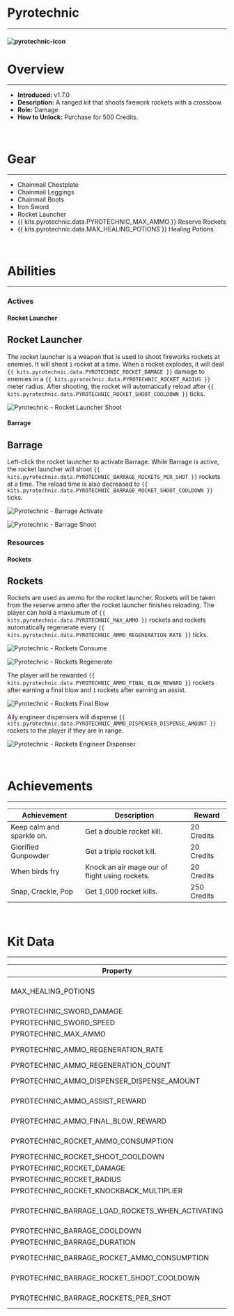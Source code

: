 # Pyrotechnic

***

#### ![pyrotechnic-icon](../assets/icons/pyrotechnic-icon.jpg)

# Overview
***
- **Introduced:** v1.7.0
- **Description:** A ranged kit that shoots firework rockets with a crossbow.
- **Role:** Damage
- **How to Unlock:** Purchase for 500 Credits.

<br />  

# Gear
***
- Chainmail Chestplate
- Chainmail Leggings
- Chainmail Boots
- Iron Sword
- Rocket Launcher
- {{ kits.pyrotechnic.data.PYROTECHNIC_MAX_AMMO }} Reserve Rockets
- {{ kits.pyrotechnic.data.MAX_HEALING_POTIONS }} Healing Potions

<br />  

# Abilities
***
### Actives
<!-- tabs:start -->
#### **Rocket Launcher**
## Rocket Launcher
The rocket launcher is a weapon that is used to shoot fireworks rockets at enemies. It will shoot `1` rocket at a time. When a rocket explodes, it will deal `{{ kits.pyrotechnic.data.PYROTECHNIC_ROCKET_DAMAGE }}` damage to enemies in a `{{ kits.pyrotechnic.data.PYROTECHNIC_ROCKET_RADIUS }}` meter radius. After shooting, the rocket will automatically reload after `{{ kits.pyrotechnic.data.PYROTECHNIC_ROCKET_SHOOT_COOLDOWN }}` ticks.

![Pyrotechnic - Rocket Launcher Shoot](../assets/kits/pyrotechnic/Pyrotechnic%20-%20Rocket%20Launcher%20Shoot.gif)

#### **Barrage**
## Barrage
Left-click the rocket launcher to activate Barrage. While Barrage is active, the rocket launcher will shoot `{{ kits.pyrotechnic.data.PYROTECHNIC_BARRAGE_ROCKETS_PER_SHOT }}` rockets at a time. The reload time is also decreased to `{{ kits.pyrotechnic.data.PYROTECHNIC_BARRAGE_ROCKET_SHOOT_COOLDOWN }}` ticks.

![Pyrotechnic - Barrage Activate](../assets/kits/pyrotechnic/Pyrotechnic%20-%20Barrage%20Activate.gif)

![Pyrotechnic - Barrage Shoot](../assets/kits/pyrotechnic/Pyrotechnic%20-%20Barrage%20Shoot.gif)

<!-- tabs:end -->

### Resources
<!-- tabs:start -->
#### **Rockets**
## Rockets
Rockets are used as ammo for the rocket launcher. Rockets will be taken from the reserve ammo after the rocket launcher finishes reloading. The player can hold a maxiumum of `{{ kits.pyrotechnic.data.PYROTECHNIC_MAX_AMMO }}` rockets and rockets automatically regenerate every `{{ kits.pyrotechnic.data.PYROTECHNIC_AMMO_REGENERATION_RATE }}` ticks.

![Pyrotechnic - Rockets Consume](../assets/kits/pyrotechnic/Pyrotechnic%20-%20Rockets%20Consume.gif)

![Pyrotechnic - Rockets Regenerate](../assets/kits/pyrotechnic/Pyrotechnic%20-%20Rockets%20Regenerate.gif)

The player will be rewarded `{{ kits.pyrotechnic.data.PYROTECHNIC_AMMO_FINAL_BLOW_REWARD }}` rockets after earning a final blow and `1` rockets after earning an assist.

![Pyrotechnic - Rockets Final Blow](../assets/kits/pyrotechnic/Pyrotechnic%20-%20Rockets%20Final%20Blow.gif)

Ally engineer dispensers will dispense `{{ kits.pyrotechnic.data.PYROTECHNIC_AMMO_DISPENSER_DISPENSE_AMOUNT }}` rockets to the player if they are in range.

![Pyrotechnic - Rockets Engineer Dispenser](../assets/kits/pyrotechnic/Pyrotechnic%20-%20Rockets%20Engineer%20Dispenser.gif)

<!-- tabs:end -->
<br />

# Achievements
***

| Achievement | Description | Reward |
| ----------- | ----------- | ------ |
| Keep calm and sparkle on. | Get a double rocket kill. | 20 Credits |
| Glorified Gunpowder | Get a triple rocket kill. | 20 Credits |
| When birds fry | Knock an air mage our of flight using rockets. | 20 Credits |
| Snap, Crackle, Pop | Get 1,000 rocket kills. | 250 Credits |

<br />  

# Kit Data
***

| Property | Value | Description |
|----------|-------|-------------|
| MAX_HEALING_POTIONS | `{{ kits.pyrotechnic.data.MAX_HEALING_POTIONS }}` | {{ kitDataSharedDescriptions.MAX_HEALING_POTIONS }} |
| PYROTECHNIC_SWORD_DAMAGE | `{{ kits.pyrotechnic.data.PYROTECHNIC_SWORD_DAMAGE }}` | The base damage of the sword. |
| PYROTECHNIC_SWORD_SPEED | `{{ kits.pyrotechnic.data.PYROTECHNIC_SWORD_SPEED }}` | The base speed of the sword. |
| PYROTECHNIC_MAX_AMMO | `{{ kits.pyrotechnic.data.PYROTECHNIC_MAX_AMMO }}` | The maximum number of reserve rockets. |
| PYROTECHNIC_AMMO_REGENERATION_RATE | `{{ kits.pyrotechnic.data.PYROTECHNIC_AMMO_REGENERATION_RATE }}` | The rate, in ticks, at which reserve rockets passively regenerate. |
| PYROTECHNIC_AMMO_REGENERATION_COUNT | `{{ kits.pyrotechnic.data.PYROTECHNIC_AMMO_REGENERATION_COUNT }}` | The amount of rockets that is regenerated. |
| PYROTECHNIC_AMMO_DISPENSER_DISPENSE_AMOUNT | `{{ kits.pyrotechnic.data.PYROTECHNIC_AMMO_DISPENSER_DISPENSE_AMOUNT }}` | The amount of rockets that is dispensed from a dispenser to the player. |
| PYROTECHNIC_AMMO_ASSIST_REWARD | `{{ kits.pyrotechnic.data.PYROTECHNIC_AMMO_ASSIST_REWARD }}` | The amount of rockets that the player receives after earning a final blow. |
| PYROTECHNIC_AMMO_FINAL_BLOW_REWARD | `{{ kits.pyrotechnic.data.PYROTECHNIC_AMMO_FINAL_BLOW_REWARD }}` | The amount of rockets that the player receives after earning an assist. |
| PYROTECHNIC_ROCKET_AMMO_CONSUMPTION | `{{ kits.pyrotechnic.data.PYROTECHNIC_ROCKET_AMMO_CONSUMPTION }}` | The amount of rockets to use to reload the rocket launcher. |
| PYROTECHNIC_ROCKET_SHOOT_COOLDOWN | `{{ kits.pyrotechnic.data.PYROTECHNIC_ROCKET_SHOOT_COOLDOWN }}` | The cooldown, in ticks, after shooting a rocket. |
| PYROTECHNIC_ROCKET_DAMAGE | `{{ kits.pyrotechnic.data.PYROTECHNIC_ROCKET_DAMAGE }}` | The damage of rocket explosions. |
| PYROTECHNIC_ROCKET_RADIUS | `{{ kits.pyrotechnic.data.PYROTECHNIC_ROCKET_RADIUS }}` | The radius of rocket explosions. |
| PYROTECHNIC_ROCKET_KNOCKBACK_MULTIPLIER | `{{ kits.pyrotechnic.data.PYROTECHNIC_ROCKET_KNOCKBACK_MULTIPLIER }}` | The knockback multiplier of a rocket exploisions. |
| PYROTECHNIC_BARRAGE_LOAD_ROCKETS_WHEN_ACTIVATING | `{{ kits.pyrotechnic.data.PYROTECHNIC_BARRAGE_LOAD_ROCKETS_WHEN_ACTIVATING }}` | If the additional Barrage rockets should instantly be loaded into the rocket launcher when activating the Barrage ability.  |
| PYROTECHNIC_BARRAGE_COOLDOWN | `{{ kits.pyrotechnic.data.PYROTECHNIC_BARRAGE_COOLDOWN }}` | The cooldown, in ticks, of the Barrage ability. |
| PYROTECHNIC_BARRAGE_DURATION | `{{ kits.pyrotechnic.data.PYROTECHNIC_BARRAGE_DURATION }}` | The duration, in ticks, of the Barrage ability. |
| PYROTECHNIC_BARRAGE_ROCKET_AMMO_CONSUMPTION | `{{ kits.pyrotechnic.data.PYROTECHNIC_BARRAGE_ROCKET_AMMO_CONSUMPTION }}` | The amount of rockets to use to reload the rocket launcher while the Barrage ability is active. |
| PYROTECHNIC_BARRAGE_ROCKET_SHOOT_COOLDOWN | `{{ kits.pyrotechnic.data.PYROTECHNIC_BARRAGE_ROCKET_SHOOT_COOLDOWN }}` | The cooldown, in ticks, after shooting a rocket while the Barrage ability is active. |
| PYROTECHNIC_BARRAGE_ROCKETS_PER_SHOT | `{{ kits.pyrotechnic.data.PYROTECHNIC_BARRAGE_ROCKETS_PER_SHOT }}` | The amount of rockets to shoot while the Barrage ability is active. |
